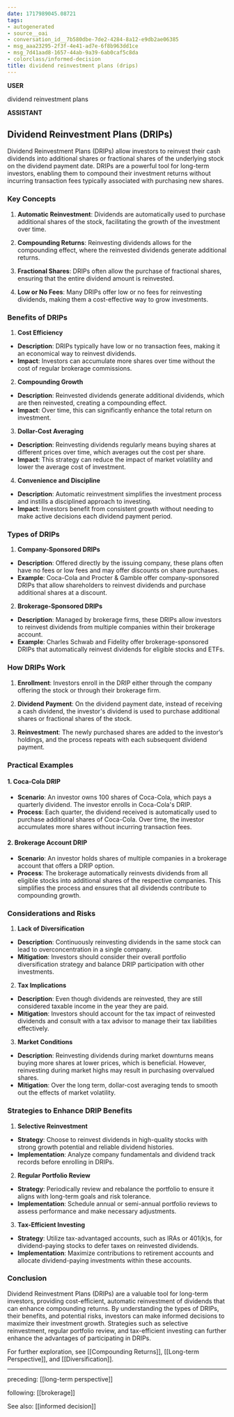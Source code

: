 ```yaml
---
date: 1717989045.08721
tags:
- autogenerated
- source__oai
- conversation_id__7b580dbe-7de2-4284-8a12-e9db2ae06385
- msg_aaa23295-2f3f-4e41-ad7e-6f8b963dd1ce
- msg_7d41aad8-1657-44ab-9a39-6ab0caf5c8da
- colorclass/informed-decision
title: dividend reinvestment plans (drips)
---
```


**USER**

dividend reinvestment plans


**ASSISTANT**

## Dividend Reinvestment Plans (DRIPs)

Dividend Reinvestment Plans (DRIPs) allow investors to reinvest their cash dividends into additional shares or fractional shares of the underlying stock on the dividend payment date. DRIPs are a powerful tool for long-term investors, enabling them to compound their investment returns without incurring transaction fees typically associated with purchasing new shares.

### Key Concepts

1. **Automatic Reinvestment**: Dividends are automatically used to purchase additional shares of the stock, facilitating the growth of the investment over time.
   
2. **Compounding Returns**: Reinvesting dividends allows for the compounding effect, where the reinvested dividends generate additional returns.

3. **Fractional Shares**: DRIPs often allow the purchase of fractional shares, ensuring that the entire dividend amount is reinvested.

4. **Low or No Fees**: Many DRIPs offer low or no fees for reinvesting dividends, making them a cost-effective way to grow investments.

### Benefits of DRIPs

1. **Cost Efficiency**

- **Description**: DRIPs typically have low or no transaction fees, making it an economical way to reinvest dividends.
- **Impact**: Investors can accumulate more shares over time without the cost of regular brokerage commissions.

2. **Compounding Growth**

- **Description**: Reinvested dividends generate additional dividends, which are then reinvested, creating a compounding effect.
- **Impact**: Over time, this can significantly enhance the total return on investment.

3. **Dollar-Cost Averaging**

- **Description**: Reinvesting dividends regularly means buying shares at different prices over time, which averages out the cost per share.
- **Impact**: This strategy can reduce the impact of market volatility and lower the average cost of investment.

4. **Convenience and Discipline**

- **Description**: Automatic reinvestment simplifies the investment process and instills a disciplined approach to investing.
- **Impact**: Investors benefit from consistent growth without needing to make active decisions each dividend payment period.

### Types of DRIPs

1. **Company-Sponsored DRIPs**

- **Description**: Offered directly by the issuing company, these plans often have no fees or low fees and may offer discounts on share purchases.
- **Example**: Coca-Cola and Procter & Gamble offer company-sponsored DRIPs that allow shareholders to reinvest dividends and purchase additional shares at a discount.

2. **Brokerage-Sponsored DRIPs**

- **Description**: Managed by brokerage firms, these DRIPs allow investors to reinvest dividends from multiple companies within their brokerage account.
- **Example**: Charles Schwab and Fidelity offer brokerage-sponsored DRIPs that automatically reinvest dividends for eligible stocks and ETFs.

### How DRIPs Work

1. **Enrollment**: Investors enroll in the DRIP either through the company offering the stock or through their brokerage firm.
   
2. **Dividend Payment**: On the dividend payment date, instead of receiving a cash dividend, the investor's dividend is used to purchase additional shares or fractional shares of the stock.

3. **Reinvestment**: The newly purchased shares are added to the investor’s holdings, and the process repeats with each subsequent dividend payment.

### Practical Examples

#### 1. **Coca-Cola DRIP**

- **Scenario**: An investor owns 100 shares of Coca-Cola, which pays a quarterly dividend. The investor enrolls in Coca-Cola's DRIP.
- **Process**: Each quarter, the dividend received is automatically used to purchase additional shares of Coca-Cola. Over time, the investor accumulates more shares without incurring transaction fees.

#### 2. **Brokerage Account DRIP**

- **Scenario**: An investor holds shares of multiple companies in a brokerage account that offers a DRIP option.
- **Process**: The brokerage automatically reinvests dividends from all eligible stocks into additional shares of the respective companies. This simplifies the process and ensures that all dividends contribute to compounding growth.

### Considerations and Risks

1. **Lack of Diversification**

- **Description**: Continuously reinvesting dividends in the same stock can lead to overconcentration in a single company.
- **Mitigation**: Investors should consider their overall portfolio diversification strategy and balance DRIP participation with other investments.

2. **Tax Implications**

- **Description**: Even though dividends are reinvested, they are still considered taxable income in the year they are paid.
- **Mitigation**: Investors should account for the tax impact of reinvested dividends and consult with a tax advisor to manage their tax liabilities effectively.

3. **Market Conditions**

- **Description**: Reinvesting dividends during market downturns means buying more shares at lower prices, which is beneficial. However, reinvesting during market highs may result in purchasing overvalued shares.
- **Mitigation**: Over the long term, dollar-cost averaging tends to smooth out the effects of market volatility.

### Strategies to Enhance DRIP Benefits

1. **Selective Reinvestment**

- **Strategy**: Choose to reinvest dividends in high-quality stocks with strong growth potential and reliable dividend histories.
- **Implementation**: Analyze company fundamentals and dividend track records before enrolling in DRIPs.

2. **Regular Portfolio Review**

- **Strategy**: Periodically review and rebalance the portfolio to ensure it aligns with long-term goals and risk tolerance.
- **Implementation**: Schedule annual or semi-annual portfolio reviews to assess performance and make necessary adjustments.

3. **Tax-Efficient Investing**

- **Strategy**: Utilize tax-advantaged accounts, such as IRAs or 401(k)s, for dividend-paying stocks to defer taxes on reinvested dividends.
- **Implementation**: Maximize contributions to retirement accounts and allocate dividend-paying investments within these accounts.

### Conclusion

Dividend Reinvestment Plans (DRIPs) are a valuable tool for long-term investors, providing cost-efficient, automatic reinvestment of dividends that can enhance compounding returns. By understanding the types of DRIPs, their benefits, and potential risks, investors can make informed decisions to maximize their investment growth. Strategies such as selective reinvestment, regular portfolio review, and tax-efficient investing can further enhance the advantages of participating in DRIPs.

For further exploration, see [[Compounding Returns]], [[Long-term Perspective]], and [[Diversification]].


---

preceding: [[long-term perspective]]  


following: [[brokerage]]

See also: [[informed decision]]